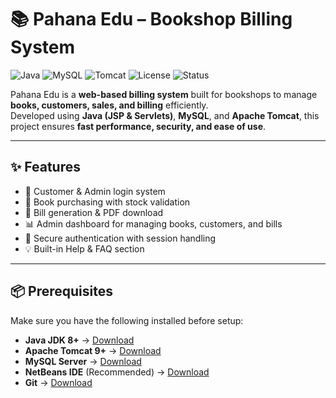 # 📚 Pahana Edu – Bookshop Billing System

![Java](https://img.shields.io/badge/Java-JSP%20%26%20Servlets-orange?logo=java)
![MySQL](https://img.shields.io/badge/MySQL-Database-blue?logo=mysql)
![Tomcat](https://img.shields.io/badge/Tomcat-Server-yellow?logo=apachetomcat)
![License](https://img.shields.io/badge/License-MIT-green)
![Status](https://img.shields.io/badge/Status-Active-success)

Pahana Edu is a **web-based billing system** built for bookshops to manage **books, customers, sales, and billing** efficiently.  
Developed using **Java (JSP & Servlets)**, **MySQL**, and **Apache Tomcat**, this project ensures **fast performance, security, and ease of use**.

---

## ✨ Features
- 👥 Customer & Admin login system
- 🛒 Book purchasing with stock validation
- 📝 Bill generation & PDF download
- 📊 Admin dashboard for managing books, customers, and bills
- 🔐 Secure authentication with session handling
- 💡 Built-in Help & FAQ section

---

## 📦 Prerequisites
Make sure you have the following installed before setup:

- **Java JDK 8+** → [Download](https://www.oracle.com/java/technologies/javase-jdk8-downloads.html)  
- **Apache Tomcat 9+** → [Download](https://tomcat.apache.org/download-90.cgi)  
- **MySQL Server** → [Download](https://dev.mysql.com/downloads/)  
- **NetBeans IDE** (Recommended) → [Download](https://netbeans.apache.org/download/)  
- **Git** → [Download](https://git-scm.com/downloads)  

